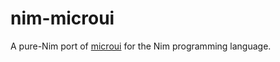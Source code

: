 # nim-microui

A pure-Nim port of [microui](https://github.com/rxi/microui) for the Nim programming language.
